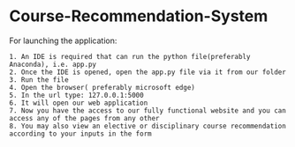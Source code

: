 # Course-Recommendation-System
For launching the application:
	
	1. An IDE is required that can run the python file(preferably Anaconda), i.e. app.py
	2. Once the IDE is opened, open the app.py file via it from our folder
	3. Run the file
	4. Open the browser( preferably microsoft edge)
	5. In the url type: 127.0.0.1:5000
	6. It will open our web application
	7. Now you have the access to our fully functional website and you can access any of the pages from any other
	8. You may also view an elective or disciplinary course recommendation according to your inputs in the form
